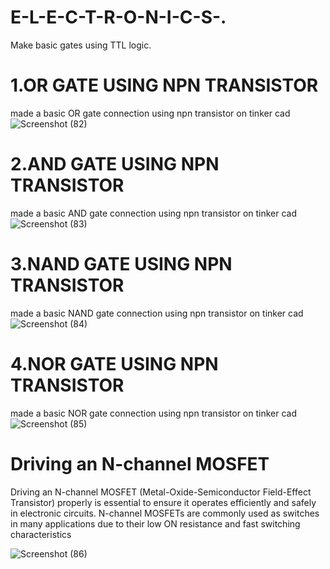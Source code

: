 # E-L-E-C-T-R-O-N-I-C-S-. 
Make basic gates using TTL logic.
# 1.OR GATE USING NPN TRANSISTOR
made a basic OR gate connection using npn transistor on tinker cad
![Screenshot (82)](https://github.com/kunaldesai1512/E-L-E-C-T-R-O-N-I-C-S-./assets/123637561/bb7456a6-b32b-4fb6-b6d3-2556f134eff5)
# 2.AND GATE USING NPN TRANSISTOR
made a basic AND gate connection using npn transistor on tinker cad
![Screenshot (83)](https://github.com/kunaldesai1512/E-L-E-C-T-R-O-N-I-C-S-./assets/123637561/246cc9bb-3d7c-467c-880b-8f5d38197786)
# 3.NAND GATE USING NPN TRANSISTOR
made a basic NAND gate connection using npn transistor on tinker cad
![Screenshot (84)](https://github.com/kunaldesai1512/E-L-E-C-T-R-O-N-I-C-S-./assets/123637561/44c2cb44-8611-4c15-910b-8f7544b7e9de)
# 4.NOR GATE USING NPN TRANSISTOR
made a basic NOR gate connection using npn transistor on tinker cad
![Screenshot (85)](https://github.com/kunaldesai1512/E-L-E-C-T-R-O-N-I-C-S-./assets/123637561/91cd3749-f757-459f-b8c9-05c50b24dd72)

 # Driving an N-channel MOSFET
Driving an N-channel MOSFET (Metal-Oxide-Semiconductor Field-Effect Transistor) properly is essential to ensure it operates efficiently and safely in electronic circuits. N-channel MOSFETs are commonly used as switches in many applications due to their low ON resistance and fast switching characteristics

![Screenshot (86)](https://github.com/kunaldesai1512/E-L-E-C-T-R-O-N-I-C-S-./assets/123637561/336bd9dd-573a-4dab-b050-aae9cfec83be)
